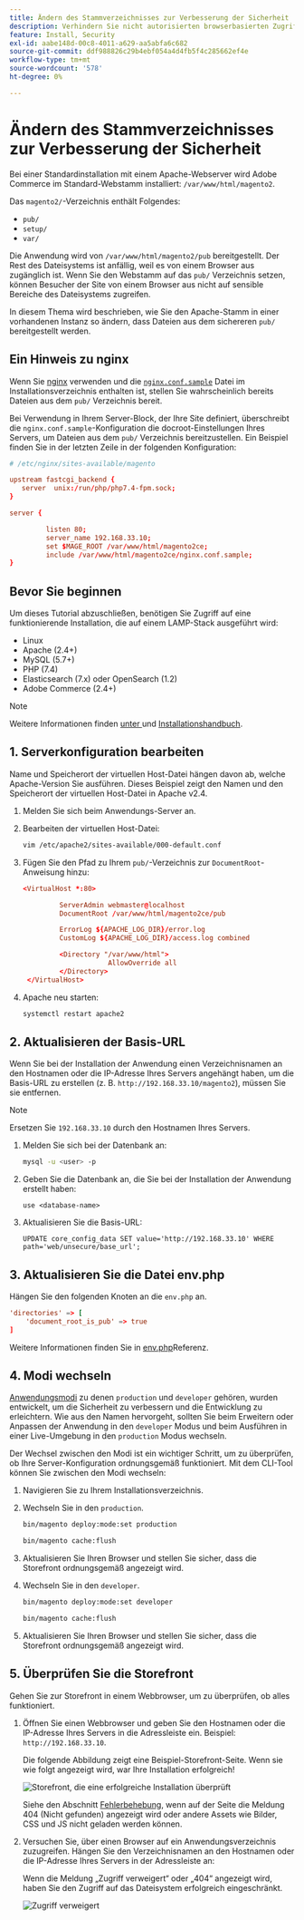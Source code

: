 ```yaml
---
title: Ändern des Stammverzeichnisses zur Verbesserung der Sicherheit
description: Verhindern Sie nicht autorisierten browserbasierten Zugriff auf das lokale Dateisystem von Adobe Commerce.
feature: Install, Security
exl-id: aabe148d-00c8-4011-a629-aa5abfa6c682
source-git-commit: ddf988826c29b4ebf054a4d4fb5f4c285662ef4e
workflow-type: tm+mt
source-wordcount: '578'
ht-degree: 0%

---
```


# Ändern des Stammverzeichnisses zur Verbesserung der Sicherheit

Bei einer Standardinstallation mit einem Apache-Webserver wird Adobe Commerce im Standard-Webstamm installiert: `/var/www/html/magento2`.

Das `magento2/`-Verzeichnis enthält Folgendes:

- `pub/`
- `setup/`
- `var/`

Die Anwendung wird von `/var/www/html/magento2/pub` bereitgestellt. Der Rest des Dateisystems ist anfällig, weil es von einem Browser aus zugänglich ist.
Wenn Sie den Webstamm auf das `pub/` Verzeichnis setzen, können Besucher der Site von einem Browser aus nicht auf sensible Bereiche des Dateisystems zugreifen.

In diesem Thema wird beschrieben, wie Sie den Apache-Stamm in einer vorhandenen Instanz so ändern, dass Dateien aus dem sichereren `pub/` bereitgestellt werden.

## Ein Hinweis zu nginx

Wenn Sie [nginx](../prerequisites/web-server/nginx.md) verwenden und die [`nginx.conf.sample`](https://github.com/magento/magento2/blob/2.4/nginx.conf.sample) Datei im Installationsverzeichnis enthalten ist, stellen Sie wahrscheinlich bereits Dateien aus dem `pub/` Verzeichnis bereit.

Bei Verwendung in Ihrem Server-Block, der Ihre Site definiert, überschreibt die `nginx.conf.sample`-Konfiguration die docroot-Einstellungen Ihres Servers, um Dateien aus dem `pub/` Verzeichnis bereitzustellen. Ein Beispiel finden Sie in der letzten Zeile in der folgenden Konfiguration:

```conf
# /etc/nginx/sites-available/magento

upstream fastcgi_backend {
   server  unix:/run/php/php7.4-fpm.sock;
}

server {

         listen 80;
         server_name 192.168.33.10;
         set $MAGE_ROOT /var/www/html/magento2ce;
         include /var/www/html/magento2ce/nginx.conf.sample;
}
```

## Bevor Sie beginnen

Um dieses Tutorial abzuschließen, benötigen Sie Zugriff auf eine funktionierende Installation, die auf einem LAMP-Stack ausgeführt wird:

- Linux
- Apache (2.4+)
- MySQL (5.7+)
- PHP (7.4)
- Elasticsearch (7.x) oder OpenSearch (1.2)
- Adobe Commerce (2.4+)

>[!NOTE]
>
>Weitere Informationen finden [ unter ](../prerequisites/overview.md) und [Installationshandbuch](../overview.md).

## &#x200B;1. Serverkonfiguration bearbeiten

Name und Speicherort der virtuellen Host-Datei hängen davon ab, welche Apache-Version Sie ausführen. Dieses Beispiel zeigt den Namen und den Speicherort der virtuellen Host-Datei in Apache v2.4.

1. Melden Sie sich beim Anwendungs-Server an.
1. Bearbeiten der virtuellen Host-Datei:

   ```bash
   vim /etc/apache2/sites-available/000-default.conf
   ```

1. Fügen Sie den Pfad zu Ihrem `pub/`-Verzeichnis zur `DocumentRoot`-Anweisung hinzu:

   ```conf
   <VirtualHost *:80>
   
            ServerAdmin webmaster@localhost
            DocumentRoot /var/www/html/magento2ce/pub
   
            ErrorLog ${APACHE_LOG_DIR}/error.log
            CustomLog ${APACHE_LOG_DIR}/access.log combined
   
            <Directory "/var/www/html">
                        AllowOverride all
            </Directory>
    </VirtualHost>
   ```

1. Apache neu starten:

   ```bash
   systemctl restart apache2
   ```

## &#x200B;2. Aktualisieren der Basis-URL

Wenn Sie bei der Installation der Anwendung einen Verzeichnisnamen an den Hostnamen oder die IP-Adresse Ihres Servers angehängt haben, um die Basis-URL zu erstellen (z. B. `http://192.168.33.10/magento2`), müssen Sie sie entfernen.

>[!NOTE]
>
>Ersetzen Sie `192.168.33.10` durch den Hostnamen Ihres Servers.

1. Melden Sie sich bei der Datenbank an:

   ```bash
   mysql -u <user> -p
   ```

1. Geben Sie die Datenbank an, die Sie bei der Installation der Anwendung erstellt haben:

   ```shell
   use <database-name>
   ```

1. Aktualisieren Sie die Basis-URL:

   ```shell
   UPDATE core_config_data SET value='http://192.168.33.10' WHERE path='web/unsecure/base_url';
   ```

## &#x200B;3. Aktualisieren Sie die Datei env.php

Hängen Sie den folgenden Knoten an die `env.php` an.

```conf
'directories' => [
    'document_root_is_pub' => true
]
```

Weitere Informationen finden Sie in [env.php](../../configuration/reference/config-reference-envphp.md)Referenz.

## &#x200B;4. Modi wechseln

[Anwendungsmodi](../../configuration/bootstrap/application-modes.md) zu denen `production` und `developer` gehören, wurden entwickelt, um die Sicherheit zu verbessern und die Entwicklung zu erleichtern. Wie aus den Namen hervorgeht, sollten Sie beim Erweitern oder Anpassen der Anwendung in den `developer` Modus und beim Ausführen in einer Live-Umgebung in den `production` Modus wechseln.

Der Wechsel zwischen den Modi ist ein wichtiger Schritt, um zu überprüfen, ob Ihre Server-Konfiguration ordnungsgemäß funktioniert. Mit dem CLI-Tool können Sie zwischen den Modi wechseln:

1. Navigieren Sie zu Ihrem Installationsverzeichnis.
1. Wechseln Sie in den `production`.

   ```bash
   bin/magento deploy:mode:set production
   ```

   ```bash
   bin/magento cache:flush
   ```

1. Aktualisieren Sie Ihren Browser und stellen Sie sicher, dass die Storefront ordnungsgemäß angezeigt wird.
1. Wechseln Sie in den `developer`.

   ```bash
   bin/magento deploy:mode:set developer
   ```

   ```bash
   bin/magento cache:flush
   ```

1. Aktualisieren Sie Ihren Browser und stellen Sie sicher, dass die Storefront ordnungsgemäß angezeigt wird.

## &#x200B;5. Überprüfen Sie die Storefront

Gehen Sie zur Storefront in einem Webbrowser, um zu überprüfen, ob alles funktioniert.

1. Öffnen Sie einen Webbrowser und geben Sie den Hostnamen oder die IP-Adresse Ihres Servers in die Adressleiste ein. Beispiel: `http://192.168.33.10`.

   Die folgende Abbildung zeigt eine Beispiel-Storefront-Seite. Wenn sie wie folgt angezeigt wird, war Ihre Installation erfolgreich!

   ![Storefront, die eine erfolgreiche Installation überprüft](../../assets/installation/install-success_store.png)

   Siehe den Abschnitt [Fehlerbehebung](https://support.magento.com/hc/en-us/articles/360032994352), wenn auf der Seite die Meldung 404 (Nicht gefunden) angezeigt wird oder andere Assets wie Bilder, CSS und JS nicht geladen werden können.

1. Versuchen Sie, über einen Browser auf ein Anwendungsverzeichnis zuzugreifen. Hängen Sie den Verzeichnisnamen an den Hostnamen oder die IP-Adresse Ihres Servers in der Adressleiste an:

   Wenn die Meldung „Zugriff verweigert“ oder „404“ angezeigt wird, haben Sie den Zugriff auf das Dateisystem erfolgreich eingeschränkt.

   ![Zugriff verweigert](../../assets/installation/access-denied.png)
